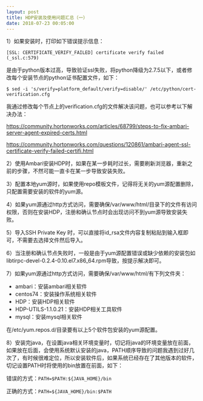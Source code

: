 ```yaml
---
layout: post
title: HDP安装及使用问题汇总（一）
date: 2018-07-23 00:05:00
---
```


1）如果安装时，打印如下错误提示信息：

```
[SSL: CERTIFICATE_VERIFY_FAILED] certificate verify failed (_ssl.c:579)
```

是由于python版本过高，导致验证ssl失败，将python降级为2.7.5以下，或者修改每个安装节点的python证书配置文件，如下：

```
$ sed -i 's/verify=platform_default/verify=disable/' /etc/python/cert-verification.cfg
```

我通过修改每个节点上的verification.cfg的文件解决该问题，也可以参考以下解决办法：

https://community.hortonworks.com/articles/68799/steps-to-fix-ambari-server-agent-expired-certs.html

https://community.hortonworks.com/questions/120861/ambari-agent-ssl-certificate-verify-failed-certifi.html

2）使用Ambari安装HDP时，如果在某一步耗时过长，需要刷新浏览器，重新之前的步骤，不然可能一直卡在某一步导致安装失败。

3）配置本地yum源时，如果使用repo模板文件，记得将无关的yum源配置删除，只配置需要安装的软件的yum源。

4）如果yum源通过http方式访问，需要确保/var/www/html/目录下的文件有访问权限，否则在安装HDP，注册和确认节点时会出现访问不到yum源导致安装失败。

5）导入SSH Private Key 时，可以直接将id_rsa文件内容复制粘贴到输入框即可，不需要去选择文件然后导入。

6）当注册和确认节点失败时，一般是由于yum源配置错误或缺少依赖的安装包如libtirpc-devel-0.2.4-0.10.el7.x86_64.rpm导致，按提示解决即可。

7）如果yum源通过http方式访问，需要确保/var/www/html/有下列文件夹：

- ambari：安装ambari相关软件
- centos74：安装操作系统相关软件
- HDP：安装HDP相关软件
- HDP-UTILS-1.1.0.21：安装HDP相关工具软件
- mysql：安装mysql相关软件

在/etc/yum.repos.d/目录要有以上5个软件包安装的yum源配置。

8）安装完java，在设置java相关环境变量时，切记将java的环境变量放在前面，如果放在后面，会使用系统默认安装的java，PATH顺序导致的问题我遇到过好几次了，有时候很难定位，所以安装软件后，如果系统已经存在了其他版本的软件，切记设置PATH时将使用的bin放置在前面，如下：

错误的方式：`PATH=$PATH:${JAVA_HOME}/bin`

正确的方式：`PATH=${JAVA_HOME}/bin:$PATH`

